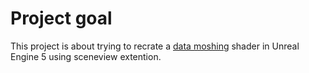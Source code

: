 # Project goal

This project is about trying to recrate a [data moshing](https://www.youtube.com/watch?v=Uapad3pVxBY) shader in Unreal Engine 5 using sceneview extention.
